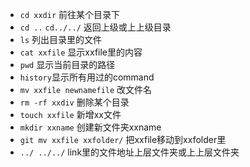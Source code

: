 - `cd xxdir` 前往某个目录下
- `cd ..` `cd../../` 返回上级或上上级目录
- `ls` 列出目录里的文件
- `cat xxfile` 显示xxfile里的内容
- `pwd` 显示当前目录的路径
- `history`显示所有用过的command
- `mv xxfile newnamefile` 改文件名
- `rm -rf xxdiv` 删除某个目录
- `touch xxfile` 新增xx文件
- `mkdir xxname` 创建新文件夹xxname
- `git mv xxfile xxfolder/` 把xxfile移动到xxfolder里
- `../ ../../` link里的文件地址上层文件夹或上上层文件夹


